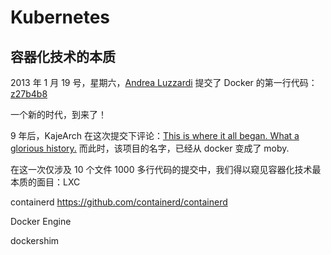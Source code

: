 # Kubernetes

## 容器化技术的本质

2013 年 1 月 19 号，星期六，[Andrea Luzzardi](https://github.com/aluzzardi) 提交了 Docker 的第一行代码：[z27b4b8](https://github.com/moby/moby/commit/a27b4b8cb8e838d03a99b6d2b30f76bdaf2f9e5d) 

一个新的时代，到来了！

9 年后，KajeArch 在这次提交下评论：[This is where it all began. What a glorious history.](https://github.com/moby/moby/commit/a27b4b8cb8e838d03a99b6d2b30f76bdaf2f9e5d#commitcomment-73225658)  而此时，该项目的名字，已经从 docker 变成了 moby.

在这一次仅涉及 10 个文件 1000 多行代码的提交中，我们得以窥见容器化技术最本质的面目：LXC




containerd  https://github.com/containerd/containerd

Docker Engine

dockershim
